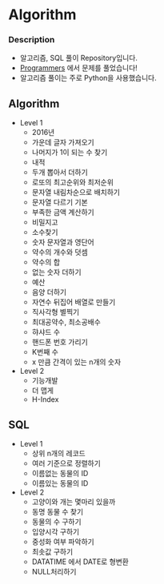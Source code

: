 # Algorithm
 ### Description
  - 알고리즘, SQL 풀이 Repository입니다.
  - [Programmers](https://programmers.co.kr/) 에서 문제를 풀었습니다!
  - 알고리즘 풀이는 주로 Python을 사용했습니다.
 ## Algorithm 
  - Level 1
    - 2016년
    - 가운데 글자 가져오기
    - 나머지가 1이 되는 수 찾기 
    - 내적
    - 두개 뽑아서 더하기
    - 로또의 최고순위와 최저순위
    - 문자열 내림차순으로 배치하기 
    - 문자열 다르기 기본
    - 부족한 금액 계산하기
    - 비밀지고
    - 소수찾기
    - 숫자 문자열과 영단어
    - 약수의 개수와 덧셈
    - 약수의 합
    - 없는 숫자 더하기
    - 예산
    - 음양 더하기
    - 자연수 뒤집어 배열로 만들기
    - 직사각형 별찍기
    - 최대공약수, 최소공배수
    - 햐샤드 수
    - 핸드폰 번호 가리기
    - K번째 수 
    - x 만큼 간격이 있는 n개의 숫자 
  - Level 2
    - 기능개발
    - 더 맵게
    - H-Index
## SQL 
  - Level 1
    - 상위 n개의 레코드 
    - 여러 기준으로 정렬하기 
    - 이름없는 동물의 ID 
    - 이름있는 동물의 ID
  - Level 2
    - 고양이와 개는 몇마리 있을까
    - 동명 동물 수 찾기
    - 동물의 수 구하기
    - 입양시각 구하기
    - 중성화 여부 파악하기
    - 최솟값 구하기
    - DATATIME 에서 DATE로 형변환
    - NULL처리하기
